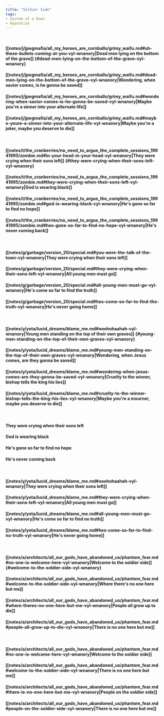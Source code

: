 ```yaml
---
title: "Soldier Side"
tags:
- System of a Down
- Hypnotize
---
```

&nbsp;
#### [[notes/j/jpegmafia/all_my_heroes_are_cornballs/grimy_waifu.md#uh-these-bullets-coming-at-you-vyl-wnanory|Dead men lying on the bottom of the grave]] {#dead-men-lying-on-the-bottom-of-the-grave-vyl-wnanory}
#### [[notes/j/jpegmafia/all_my_heroes_are_cornballs/grimy_waifu.md#dead-men-lying-on-the-bottom-of-the-grave-vyl-wnanory|Wondering, when savior comes, is he gonna be saved]]
#### [[notes/j/jpegmafia/all_my_heroes_are_cornballs/grimy_waifu.md#wondering-when-savior-comes-is-he-gonna-be-saved-vyl-wnanory|Maybe you're a sinner into your alternate life]]
#### [[notes/j/jpegmafia/all_my_heroes_are_cornballs/grimy_waifu.md#maybe-youre-a-sinner-into-your-alternate-life-vyl-wnanory|Maybe you're a joker, maybe you deserve to die]]
&nbsp;
#### [[notes/t/the_cranberries/no_need_to_argue_the_complete_sessions_19941995/zombie.md#in-your-head-in-your-head-vyl-wnanory|They were crying when their sons left]] {#they-were-crying-when-their-sons-left-vyl-wnanory}
#### [[notes/t/the_cranberries/no_need_to_argue_the_complete_sessions_19941995/zombie.md#they-were-crying-when-their-sons-left-vyl-wnanory|God is wearing black]]
#### [[notes/t/the_cranberries/no_need_to_argue_the_complete_sessions_19941995/zombie.md#god-is-wearing-black-vyl-wnanory|He's gone so far to find no hope]]
#### [[notes/t/the_cranberries/no_need_to_argue_the_complete_sessions_19941995/zombie.md#hes-gone-so-far-to-find-no-hope-vyl-wnanory|He's never coming back]]
&nbsp;
#### [[notes/g/garbage/version_20/special.md#you-were-the-talk-of-the-town-vyl-wnanory|They were crying when their sons left]]
#### [[notes/g/garbage/version_20/special.md#they-were-crying-when-their-sons-left-vyl-wnanory|All young men must go]]
#### [[notes/g/garbage/version_20/special.md#all-young-men-must-go-vyl-wnanory|He's come so far to find the truth]]
#### [[notes/g/garbage/version_20/special.md#hes-come-so-far-to-find-the-truth-vyl-wnanory|He's never going home]]
&nbsp;
#### [[notes/y/yota/lucid_dreams/blame_me.md#ooohohaahah-vyl-wnanory|Young men standing on the top of their own graves]] {#young-men-standing-on-the-top-of-their-own-graves-vyl-wnanory}
#### [[notes/y/yota/lucid_dreams/blame_me.md#young-men-standing-on-the-top-of-their-own-graves-vyl-wnanory|Wondering, when Jesus comes, are they gonna be saved]]
#### [[notes/y/yota/lucid_dreams/blame_me.md#wondering-when-jesus-comes-are-they-gonna-be-saved-vyl-wnanory|Cruelty to the winner, bishop tells the king his lies]]
#### [[notes/y/yota/lucid_dreams/blame_me.md#cruelty-to-the-winner-bishop-tells-the-king-his-lies-vyl-wnanory|Maybe you're a mourner, maybe you deserve to die]]
&nbsp;
#### They were crying when their sons left
#### God is wearing black
#### He's gone so far to find no hope
#### He's never coming back
&nbsp;
#### [[notes/y/yota/lucid_dreams/blame_me.md#ooohohaahah-vyl-wnanory|They were crying when their sons left]]
#### [[notes/y/yota/lucid_dreams/blame_me.md#they-were-crying-when-their-sons-left-vyl-wnanory|All young men must go]]
#### [[notes/y/yota/lucid_dreams/blame_me.md#all-young-men-must-go-vyl-wnanory|He's come so far to find no truth]]
#### [[notes/y/yota/lucid_dreams/blame_me.md#hes-come-so-far-to-find-no-truth-vyl-wnanory|He's never going home]]
&nbsp;
#### [[notes/a/architects/all_our_gods_have_abandoned_us/phantom_fear.md#no-one-is-welcome-here-vyl-wnanory|Welcome to the soldier side]] {#welcome-to-the-soldier-side-vyl-wnanory}
#### [[notes/a/architects/all_our_gods_have_abandoned_us/phantom_fear.md#welcome-to-the-soldier-side-vyl-wnanory|Where there's no one here but me]]
#### [[notes/a/architects/all_our_gods_have_abandoned_us/phantom_fear.md#where-theres-no-one-here-but-me-vyl-wnanory|People all grow up to die]]
#### [[notes/a/architects/all_our_gods_have_abandoned_us/phantom_fear.md#people-all-grow-up-to-die-vyl-wnanory|There is no one here but me]]
&nbsp;
#### [[notes/a/architects/all_our_gods_have_abandoned_us/phantom_fear.md#no-one-is-welcome-here-vyl-wnanory|Welcome to the soldier side]]
#### [[notes/a/architects/all_our_gods_have_abandoned_us/phantom_fear.md#welcome-to-the-soldier-side-vyl-wnanory|There is no one here but me]]
#### [[notes/a/architects/all_our_gods_have_abandoned_us/phantom_fear.md#there-is-no-one-here-but-me-vyl-wnanory|People on the soldier side]]
#### [[notes/a/architects/all_our_gods_have_abandoned_us/phantom_fear.md#people-on-the-soldier-side-vyl-wnanory|There is no one here but me]]
